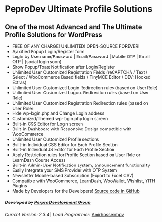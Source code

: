 **PeproDev Ultimate Profile Solutions**
=======================================

One of the most Advanced and The Ultimate Profile Solutions for WordPress
-------------------------------------------------------------------------

* FREE OF ANY CHARGE! UNLIMITED! OPEN-SOURCE FOREVER!
* Ajaxified Popup Login/Register form
* Login by Username/Password | Email/Password | Mobile OTP | Email OTP | (social login soon)
* Show Popup/Toast Notification after Login/Register
* Unlimited User Customized Registration Fields (reCAPTCHA / Text / Select / WooCommerce Based fields / TinyMCE Editor / DEV: Hooked Extras)
* Unlimited User Customized Login Redirection rules (based on User Role)
* Unlimited User Customized Logout Redirection rules (based on User Role)
* Unlimited User Customized Registration Redirection rules (based on User Role)
* Hide wp-login.php and Change Login address
* Customized/Themed wp-login.php login screen
* Built-in CSS Editor for Login screen
* Built-in Dashboard with Responsive Design compatible with WooCommerce
* Unlimited User Customized Profile sections
* Built-in Individual CSS Editor for Each Profile Section
* Built-in Individual JS Editor for Each Profile Section
* Apply Restriction rules for Profile Section based on User Role or LearnDash Course Access
* Built-in Admin-User Notification system, announcement functionality
* Easily Integrate your SMS Provider with OTP System
* Newsletter Mobile-based Subscription (Export to Excel CSV)
* Compatible with WooCommerce, LearnDash, WooWallet, Wishlist, YITH Plugins
* Made by Developers for the Developers! [Source code in GitHub](https://github.com/peprodev/Ultimate-Profile-Solutions)

##### **Developed by** [Perpro Development Group](https://pepro.dev/)

*Current Version: 2.3.4* \| *Lead Programmer:* [Amirhosseinhpv](https://hpv.im/)
